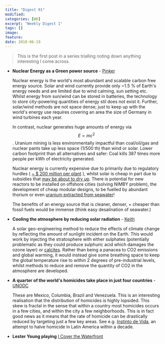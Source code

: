 ```yaml
---
title: "Digest 01"
modified:
categories: [WD]
excerpt: "Weekly Digest 1"
tags: []
image:
feature:
date: 2018-06-19
---
```


>This is the first post in a series trialling noting down anything interesting I come across.

  * **Nuclear Energy as a Green power source** - [Pinker](https://www.amazon.com/Enlightenment-Now-Science-Humanism-Progress/dp/0525427570)

    Nuclear energy is the world's most abundant and scalable carbon free energy source. Solar and wind currently provide only <span class="hl">~1.5 %</span>  of Earth's energy needs and are limited due to wind calming, sun setting etc. Whilst energy from sun/wind can be stored in batteries, the technology to store city-powering quantities of energy stil does not exist it. Further, solar/wind methods are not space dense; just to keep up with the world's energy use requires covering an area <span class="hl">the size of Germany</span> in wind turbines each year.

    In contrast, nuclear generates huge amounts of energy via $$E = mc^2$$. Uranium mining is less environmentally impactful than coal/oil/gas and nuclear pants take up less space <span class="hl">(1/500 th)</span> than wind or solar. Lower carbon footprint than all alternatives and safer: Coal <span class="hl">kills 387 times more people</span> per kWh of electricity generated.

    Nuclear energy is currently expensive due to primarily due to regulatory hurdles ( [~ $ 200 million per plant](https://www.americanactionforum.org/research/putting-nuclear-regulatory-costs-context/) ), whilst solar is cheap in part due to subsidies that [may be about to dry up](https://www.economist.com/business/2018/06/14/can-the-solar-industry-survive-without-subsidies). There is potential for new reactors to be installed on offshore cities (solving NIMBY problem), the development of cheap modular designs, to be fuelled by abundant thorium or even [uranium extracted from seawater](https://www.forbes.com/sites/jamesconca/2016/07/01/uranium-seawater-extraction-makes-nuclear-power-completely-renewable/#3006cb19159a)!

    The benefits of an energy source that is cleaner, denser, + cheaper than fossil fuels would be immense (think easy desalination of seawater.)

   * **Cooling the atmosphere by reducing solar radiation** - [Keith](https://agupubs.onlinelibrary.wiley.com/doi/full/10.1002/2016EF000465%4010.1002/%28ISSN%292328-4277.GEOENGIN1)

     A solar geo-engineering method to reduce the effects of climate change by reflecting the amount of sunlight incident on the Earth. This would work by injecting the stratosphere with either sulphates (potentially problematic as they could produce sulphuric acid which damages the ozone layer) or [calcites](https://www.sciencealert.com/new-light-reflecting-particles-in-the-stratosphere-could-cool-earth-and-fix-the-ozone-layer). Rather than being a panacea to CO2 emissions and global warming, it would instead give some breathing space to keep the global temperature rise to within 2 degrees of pre-industrial levels, whilst methods to reduce and remove the quantity of CO2 in the atmosphere are developed.


   * **A quarter of the world's homicides take place in just four countries** - [UNODC](https://www.unodc.org/gsh/en/big-picture.html)

      These are Mexico, Columbia, Brazil and Venezuela. This is an interesting realisation that the distribution of homicides is highly lopsided. This skew is fractal in the sense that within a country most homicides occurs in a few cities, and within the city a few neighborhoods. This is in fact good news as it means that the rate of homicide can be drastically reduced by targeting just a few key areas. See e.g. [Instinto de Vida](https://www.instintodevida.org/), an attempt to halve homicide in Latin America within a decade.


   * **Lester Young playing** [I Cover the Waterfront](https://www.youtube.com/watch?v=Uqi84qISiKs)
